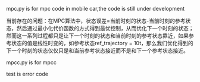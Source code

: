 mpc.py is for mpc code in mobile car,the code is still under development

当前存在的问题：在MPC算法中，状态误差=当前时刻的状态-当前时刻的参考状态，然后通过最小化代价函数的方式得到最优控制，从而优化下一个时刻的状态；然而这一系列过程都只是让下一个时刻的状态和当前时刻的参考状态靠近，如果参考状态的值是线性时变的，如参考状态ref_trajectory = 10t，那么我们优化得到的下一个时刻的状态仅仅只是和当前参考状态接近而不是和下一个参考状态接近。

mpcc.py is for mpcc

test is error code
